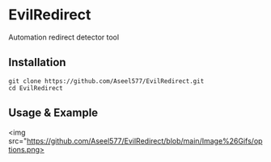 # EvilRedirect
Automation redirect detector tool

## Installation
```
git clone https://github.com/Aseel577/EvilRedirect.git
cd EvilRedirect
```
## Usage & Example
<img src="https://github.com/Aseel577/EvilRedirect/blob/main/Image%26Gifs/options.png>
